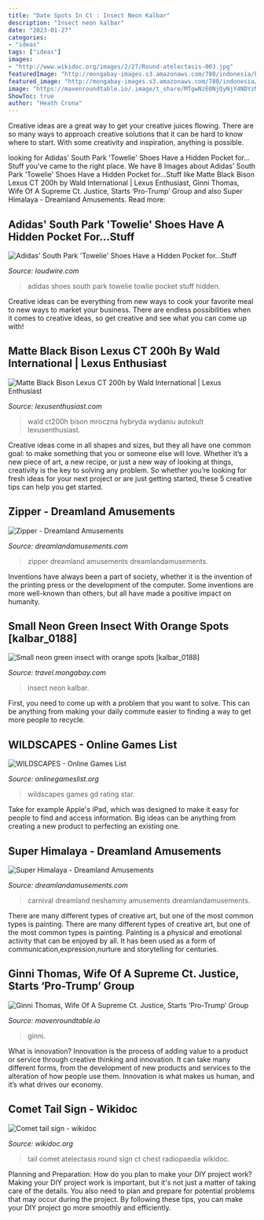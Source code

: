 ```yaml
---
title: "Date Spots In Ct : Insect Neon Kalbar"
description: "Insect neon kalbar"
date: "2023-01-27"
categories:
- "ideas"
tags: ["ideas"]
images:
- "http://www.wikidoc.org/images/2/27/Round-atelectasis-003.jpg"
featuredImage: "http://mongabay-images.s3.amazonaws.com/780/indonesia/kalbar_0186.jpg"
featured_image: "http://mongabay-images.s3.amazonaws.com/780/indonesia/kalbar_0186.jpg"
image: "https://mavenroundtable.io/.image/t_share/MTgwNzE0NjQyNjY4NDYzNDY0/image-placeholder-title.png"
ShowToc: true
author: "Heath Crona"
---
```



Creative ideas are a great way to get your creative juices flowing. There are so many ways to approach creative solutions that it can be hard to know where to start. With some creativity and inspiration, anything is possible.

	

		
looking for Adidas&#039; South Park &#039;Towelie&#039; Shoes Have a Hidden Pocket for…Stuff you've came to the right place. We have 8 Images about Adidas&#039; South Park &#039;Towelie&#039; Shoes Have a Hidden Pocket for…Stuff like Matte Black Bison Lexus CT 200h by Wald International | Lexus Enthusiast, Ginni Thomas, Wife Of A Supreme Ct. Justice, Starts ‘Pro-Trump’ Group and also Super Himalaya - Dreamland Amusements. Read more:
		
    
## Adidas&#039; South Park &#039;Towelie&#039; Shoes Have A Hidden Pocket For…Stuff

<img loading=lazy src="https://townsquare.media/site/366/files/2021/04/adidas_towlie_south_park_campus_shoes.jpg?w=1200&amp;h=0&amp;zc=1&amp;s=0&amp;a=t&amp;q=89" onerror="this.onerror=null;this.src='https://tse3.mm.bing.net/th?id=OIP.518SBI4jV9W3zVgqSAffLwHaE8&amp;pid=15.1';" alt="Adidas&#039; South Park &#039;Towelie&#039; Shoes Have a Hidden Pocket for…Stuff">

_Source: loudwire.com_

>adidas shoes south park towelie towlie pocket stuff hidden. 

	

Creative ideas can be everything from new ways to cook your favorite meal to new ways to market your business. There are endless possibilities when it comes to creative ideas, so get creative and see what you can come up with!

    
## Matte Black Bison Lexus CT 200h By Wald International | Lexus Enthusiast

<img loading=lazy src="https://lexusenthusiast.com/images/weblog/wald-lexus-ct-200h-black-bison-matte-1-768x512.jpg" onerror="this.onerror=null;this.src='https://tse3.mm.bing.net/th?id=OIP.nlhrFep3pijhjVjT2lrDpQHaE8&amp;pid=15.1';" alt="Matte Black Bison Lexus CT 200h by Wald International | Lexus Enthusiast">

_Source: lexusenthusiast.com_

>wald ct200h bison mroczna hybryda wydaniu autokult lexusenthusiast. 

	

Creative ideas come in all shapes and sizes, but they all have one common goal: to make something that you or someone else will love. Whether it’s a new piece of art, a new recipe, or just a new way of looking at things, creativity is the key to solving any problem. So whether you’re looking for fresh ideas for your next project or are just getting started, these 5 creative tips can help you get started.

    
## Zipper - Dreamland Amusements

<img loading=lazy src="http://dreamlandamusements.com/wp-content/uploads/2021/04/zipper-2-scaled.jpg" onerror="this.onerror=null;this.src='https://tse3.mm.bing.net/th?id=OIP.RaGu_P7rbwgq8jm1Xuv2ZgHaE8&amp;pid=15.1';" alt="Zipper - Dreamland Amusements">

_Source: dreamlandamusements.com_

>zipper dreamland amusements dreamlandamusements. 

	

Inventions have always been a part of society, whether it is the invention of the printing press or the development of the computer. Some inventions are more well-known than others, but all have made a positive impact on humanity.

    
## Small Neon Green Insect With Orange Spots [kalbar_0188]

<img loading=lazy src="http://mongabay-images.s3.amazonaws.com/780/indonesia/kalbar_0186.jpg" onerror="this.onerror=null;this.src='https://tse1.mm.bing.net/th?id=OIP.PmxssB5g9CpoO3H-PA8TjgHaE8&amp;pid=15.1';" alt="Small neon green insect with orange spots [kalbar_0188]">

_Source: travel.mongabay.com_

>insect neon kalbar. 

	

First, you need to come up with a problem that you want to solve. This can be anything from making your daily commute easier to finding a way to get more people to recycle.

    
## WILDSCAPES - Online Games List

<img loading=lazy src="http://www.onlinegameslist.org/wp-content/uploads/2019/04/wildscapes-1.jpg" onerror="this.onerror=null;this.src='https://tse3.mm.bing.net/th?id=OIP.mO-yL5GHKgYAywSNhF3BugHaEK&amp;pid=15.1';" alt="WILDSCAPES - Online Games List">

_Source: onlinegameslist.org_

>wildscapes games gd rating star. 

	

Take for example Apple's iPad, which was designed to make it easy for people to find and access information. Big ideas can be anything from creating a new product to perfecting an existing one.

    
## Super Himalaya - Dreamland Amusements

<img loading=lazy src="http://dreamlandamusements.com/wp-content/uploads/2021/04/IMG_4072-1200x800.jpg" onerror="this.onerror=null;this.src='https://tse4.mm.bing.net/th?id=OIP.8CJ4jMuYfI75f-y3mdRtrgHaE8&amp;pid=15.1';" alt="Super Himalaya - Dreamland Amusements">

_Source: dreamlandamusements.com_

>carnival dreamland neshaminy amusements dreamlandamusements. 

	

There are many different types of creative art, but one of the most common types is painting.
There are many different types of creative art, but one of the most common types is painting. Painting is a physical and emotional activity that can be enjoyed by all. It has been used as a form of communication,expression,nurture and storytelling for centuries.

    
## Ginni Thomas, Wife Of A Supreme Ct. Justice, Starts ‘Pro-Trump’ Group

<img loading=lazy src="https://mavenroundtable.io/.image/t_share/MTgwNzE0NjQyNjY4NDYzNDY0/image-placeholder-title.png" onerror="this.onerror=null;this.src='https://tse2.mm.bing.net/th?id=OIP.TQdVelsLmD_ijtCJn0xE4gHaE_&amp;pid=15.1';" alt="Ginni Thomas, Wife Of A Supreme Ct. Justice, Starts ‘Pro-Trump’ Group">

_Source: mavenroundtable.io_

>ginni. 

	

What is innovation?
Innovation is the process of adding value to a product or service through creative thinking and innovation. It can take many different forms, from the development of new products and services to the alteration of how people use them. Innovation is what makes us human, and it’s what drives our economy.

    
## Comet Tail Sign - Wikidoc

<img loading=lazy src="http://www.wikidoc.org/images/2/27/Round-atelectasis-003.jpg" onerror="this.onerror=null;this.src='https://tse1.mm.bing.net/th?id=OIP.ihO7e_TkQHEu0tc1byYtrwHaGc&amp;pid=15.1';" alt="Comet tail sign - wikidoc">

_Source: wikidoc.org_

>tail comet atelectasis round sign ct chest radiopaedia wikidoc. 

	

Planning and Preparation: How do you plan to make your DIY project work?
Making your DIY project work is important, but it's not just a matter of taking care of the details. You also need to plan and prepare for potential problems that may occur during the project. By following these tips, you can make your DIY project go more smoothly and efficiently.

